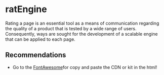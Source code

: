 <h1>ratEngine</h1>

Rating a page is an essential tool as a means of communication regarding the quality of a product that is tested by a wide range of users. Consequently, ways are sought for the development of a scalable engine that can be applied to each page.

Recommendations
---------------

- Go to the <a href="https://docs.fontawesome.com/web/setup/get-started" target="_blank">FontAwesome</a>for copy and paste the CDN or kit in the html!


